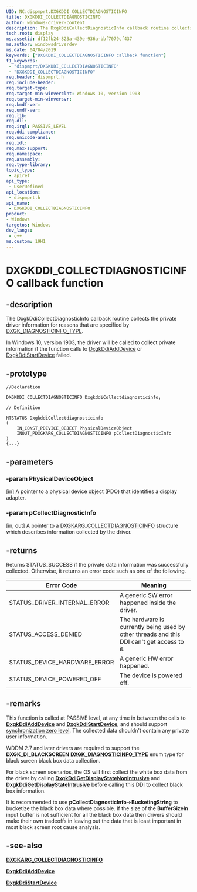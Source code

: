 ```yaml
---
UID: NC:dispmprt.DXGKDDI_COLLECTDIAGNOSTICINFO
title: DXGKDDI_COLLECTDIAGNOSTICINFO
author: windows-driver-content
description: The DxgkDdiCollectDiagnosticInfo callback routine collects the private driver information for reasons that are specified by DXGK_DIAGNOSTICINFO_TYPE.
tech.root: display
ms.assetid: df12fb24-823a-439e-936a-bbf7079cf437
ms.author: windowsdriverdev
ms.date: 04/04/2019
keywords: ["DXGKDDI_COLLECTDIAGNOSTICINFO callback function"]
f1_keywords:
 - "dispmprt/DXGKDDI_COLLECTDIAGNOSTICINFO"
 - "DXGKDDI_COLLECTDIAGNOSTICINFO"
req.header: dispmprt.h
req.include-header:
req.target-type:
req.target-min-winverclnt: Windows 10, version 1903
req.target-min-winversvr:
req.kmdf-ver:
req.umdf-ver:
req.lib:
req.dll:
req.irql: PASSIVE_LEVEL
req.ddi-compliance:
req.unicode-ansi:
req.idl:
req.max-support:
req.namespace:
req.assembly:
req.type-library: 
topic_type: 
 - apiref
api_type: 
 - UserDefined
api_location: 
 - dispmprt.h
api_name: 
 - DXGKDDI_COLLECTDIAGNOSTICINFO
product:
- Windows
targetos: Windows
dev_langs:
 - c++
ms.custom: 19H1
---
```


# DXGKDDI_COLLECTDIAGNOSTICINFO callback function

## -description

The DxgkDdiCollectDiagnosticInfo callback routine collects the private driver information for reasons that are specified by [DXGK_DIAGNOSTICINFO_TYPE](ne-dispmprt-dxgk_diagnosticinfo_type.md).

In Windows 10, version 1903, the driver will be called to collect private information if the function calls to [DxgkDdiAddDevice](../dispmprt/nc-dispmprt-dxgkddi_add_device.md) or [DxgkDdiStartDevice](../dispmprt/nc-dispmprt-dxgkddi_start_device.md) failed.

## -prototype

```
//Declaration

DXGKDDI_COLLECTDIAGNOSTICINFO DxgkddiCollectdiagnosticinfo;

// Definition

NTSTATUS DxgkddiCollectdiagnosticinfo 
(
	IN_CONST_PDEVICE_OBJECT PhysicalDeviceObject
	INOUT_PDXGKARG_COLLECTDIAGNOSTICINFO pCollectDiagnosticInfo
)
{...}

```

## -parameters

### -param PhysicalDeviceObject

[in] A pointer to a physical device object (PDO) that identifies a display adapter.

### -param pCollectDiagnosticInfo

[in, out] A pointer to a [DXGKARG_COLLECTDIAGNOSTICINFO](ns-dispmprt-dxgkarg_collectdiagnosticinfo.md) structure which describes information collected by the driver.

## -returns

Returns STATUS_SUCCESS if the private data information was successfully collected. Otherwise, it returns an error code such as one of the following.

| Error Code | Meaning |
| ---------- | ------- |
| STATUS_DRIVER_INTERNAL_ERROR | A generic SW error happened inside the driver. |
| STATUS_ACCESS_DENIED         | The hardware is currently being used by other threads and this DDI can't get access to it. |
| STATUS_DEVICE_HARDWARE_ERROR | A generic HW error happened. |
| STATUS_DEVICE_POWERED_OFF    | The device is powered off. |

## -remarks

This function is called at PASSIVE level, at any time in between the calls to [**DxgkDdiAddDevice**](../dispmprt/nc-dispmprt-dxgkddi_add_device.md) and [**DxgkDdiStartDevice**](../dispmprt/nc-dispmprt-dxgkddi_start_device.md), and should support [synchronization zero level](https://docs.microsoft.com/windows-hardware/drivers/display/threading-and-synchronization-zero-level). The collected data shouldn't contain any private user information.

WDDM 2.7 and later drivers are required to support the **DXGK_DI_BLACKSCREEN** [**DXGK_DIAGNOSTICINFO_TYPE**](ne-dispmprt-dxgk_diagnosticinfo_type.md) enum type for black screen black box data collection.

For black screen scenarios, the OS will first collect the white box data from the driver by calling [**DxgkDdiGetDisplayStateNonIntrusive**](nc-dispmprt-dxgkddi_getdisplaystatenonintrusive.md) and [**DxgkDdiGetDisplayStateIntrusive**](nc-dispmprt-dxgkddi_getdisplaystateintrusive.md) before calling this DDI to collect black box information.

It is recommended to use **pCollectDiagnosticInfo->BucketingString** to bucketize the black box data where possible. If the size of the **BufferSizeIn** input buffer is not sufficient for all the black box data then drivers should make their own tradeoffs in leaving out the data that is least important in most black screen root cause analysis.

## -see-also

[**DXGKARG_COLLECTDIAGNOSTICINFO**](ns-dispmprt-dxgkarg_collectdiagnosticinfo.md)

[**DxgkDdiAddDevice**](../dispmprt/nc-dispmprt-dxgkddi_add_device.md)

[**DxgkDdiStartDevice**](../dispmprt/nc-dispmprt-dxgkddi_start_device.md)
